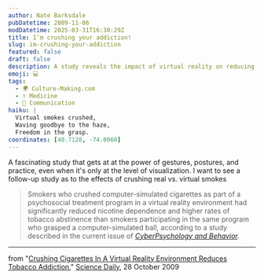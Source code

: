 ```yaml
---
author: Nate Barksdale
pubDatetime: 2009-11-06
modDatetime: 2025-03-31T16:30:29Z
title: I’m crushing your addiction!
slug: im-crushing-your-addiction
featured: false
draft: false
description: A study reveals the impact of virtual reality on reducing tobacco addiction through a unique method of physically engaging with simulated cigarettes.
emoji: 💻
tags:
  - 🌍 Culture-Making.com
  - ⚕️ Medicine
  - 💬 Communication
haiku: |
  Virtual smokes crushed,  
  Waving goodbye to the haze,  
  Freedom in the grasp.
coordinates: [40.7128, -74.0060]
---
```


A fascinating study that gets at at the power of gestures, postures, and practice, even when it's only at the level of visualization. I want to see a follow-up study as to the effects of crushing real vs. virtual smokes

> Smokers who crushed computer-simulated cigarettes as part of a psychosocial treatment program in a virtual reality environment had significantly reduced nicotine dependence and higher rates of tobacco abstinence than smokers participating in the same program who grasped a computer-simulated ball, according to a study described in the current issue of _[CyberPsychology and Behavior](https://www.google.com/search?q=%22CyberPsychology%20and%20Behavior%22%20liebertonline.com)._

---

from "[Crushing Cigarettes In A Virtual Reality Environment Reduces Tobacco Addiction](http://web.archive.org/web/20241204000238/https://www.sciencedaily.com/releases/2009/10/091027161539.htm)," [Science Daily](http://web.archive.org/web/20241204000238/https://www.sciencedaily.com/releases/2009/10/091027161539.htm), 28 October 2009
